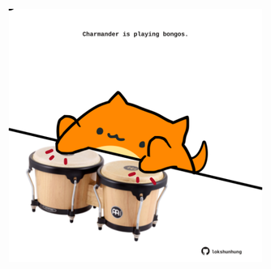 <!-- built at 20/08/2025, 10:00:35 UTC -->
<p align="center">
  <img width="500" height="500" src="./ReadmeImage.svg">
</p>
